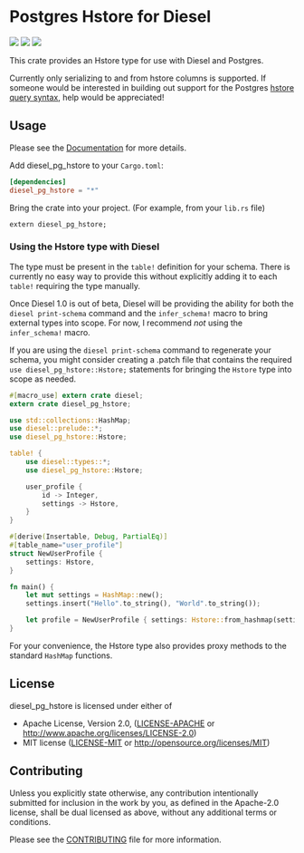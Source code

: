 # Postgres Hstore for Diesel
[![](https://docs.rs/diesel_pg_hstore/badge.svg)](https://docs.rs/diesel_pg_hstore) [![](https://img.shields.io/crates/v/diesel_pg_hstore.svg)](https://crates.io/crates/diesel_pg_hstore) [![](https://travis-ci.org/lholden/diesel_pg_hstore.svg?branch=master)](https://travis-ci.org/lholden/diesel_pg_hstore)

This crate provides an Hstore type for use with Diesel and Postgres.

Currently only serializing to and from hstore columns is supported. If someone would be interested
in building out support for the Postgres [hstore query syntax](https://www.postgresql.org/docs/9.0/static/hstore.html), help would be appreciated!

## Usage

Please see the [Documentation](https://docs.rs/diesel_pg_hstore/) for more details.

Add diesel_pg_hstore to your `Cargo.toml`:

```toml
[dependencies]
diesel_pg_hstore = "*"
```

Bring the crate into your project. (For example, from your `lib.rs` file)
```rust,ignore
extern diesel_pg_hstore;
```

### Using the Hstore type with Diesel

The type must be present in the `table!` definition for your schema. There is currently no easy
way to provide this without explicitly adding it to each `table!` requiring the type manually.

Once Diesel 1.0 is out of beta, Diesel will be providing the ability for both the
`diesel print-schema` command and the `infer_schema!` macro to bring external types into scope.
For now, I recommend *not* using the `infer_schema!` macro.

If you are using the `diesel print-schema` command to regenerate your schema, you might consider
creating a .patch file that contains the required `use diesel_pg_hstore::Hstore;` statements for
bringing the `Hstore` type into scope as needed.

```rust
#[macro_use] extern crate diesel;
extern crate diesel_pg_hstore;

use std::collections::HashMap;
use diesel::prelude::*;
use diesel_pg_hstore::Hstore;

table! {
    use diesel::types::*;
    use diesel_pg_hstore::Hstore;

    user_profile {
        id -> Integer,
        settings -> Hstore,
    }
}

#[derive(Insertable, Debug, PartialEq)]
#[table_name="user_profile"]
struct NewUserProfile {
    settings: Hstore,
}

fn main() {
    let mut settings = HashMap::new();
    settings.insert("Hello".to_string(), "World".to_string());

    let profile = NewUserProfile { settings: Hstore::from_hashmap(settings) };
}
```

For your convenience, the Hstore type also provides proxy methods to the standard `HashMap`
functions.

## License

diesel_pg_hstore is licensed under either of

 * Apache License, Version 2.0, ([LICENSE-APACHE](LICENSE-APACHE) or
   http://www.apache.org/licenses/LICENSE-2.0)
 * MIT license ([LICENSE-MIT](LICENSE-MIT) or
   http://opensource.org/licenses/MIT)

## Contributing

Unless you explicitly state otherwise, any contribution intentionally submitted
for inclusion in the work by you, as defined in the Apache-2.0 license, shall
be dual licensed as above, without any additional terms or conditions.

Please see the [CONTRIBUTING](CONTRIBUTING.md) file for more information.
